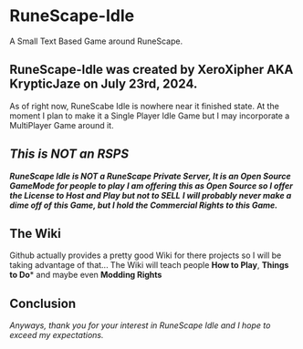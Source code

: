 # RuneScape-Idle
A Small Text Based Game around RuneScape.

## RuneScape-Idle was created by XeroXipher AKA KrypticJaze on July 23rd, 2024.
As of right now, RuneScabe Idle is nowhere near it finished state.
At the moment I plan to make it a Single Player Idle Game but I may incorporate a MultiPlayer Game around it.

## *This is NOT an RSPS*
***RuneScape Idle is NOT a RuneScape Private Server, It is an Open Source GameMode for people to play***
***I am offering this as Open Source so I offer the License to Host and Play but not to SELL***
***I will probably never make a dime off of this Game, but I hold the Commercial Rights to this Game.***

## The Wiki
Github actually provides a pretty good Wiki for there projects so I will be taking advantage of that...
The Wiki will teach people **How to Play**, **Things to Do*** and maybe even **Modding Rights**

## Conclusion
*Anyways, thank you for your interest in RuneScape Idle and I hope to exceed my expectations.*
